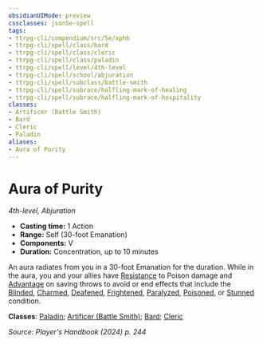 ```yaml
---
obsidianUIMode: preview
cssclasses: json5e-spell
tags:
- ttrpg-cli/compendium/src/5e/xphb
- ttrpg-cli/spell/class/bard
- ttrpg-cli/spell/class/cleric
- ttrpg-cli/spell/class/paladin
- ttrpg-cli/spell/level/4th-level
- ttrpg-cli/spell/school/abjuration
- ttrpg-cli/spell/subclass/battle-smith
- ttrpg-cli/spell/subrace/halfling-mark-of-healing
- ttrpg-cli/spell/subrace/halfling-mark-of-hospitality
classes:
- Artificer (Battle Smith)
- Bard
- Cleric
- Paladin
aliases:
- Aura of Purity
---
```

# Aura of Purity
*4th-level, Abjuration*  


- **Casting time:** 1 Action
- **Range:** Self (30-foot Emanation)
- **Components:** V
- **Duration:** Concentration, up to 10 minutes

An aura radiates from you in a 30-foot Emanation for the duration. While in the aura, you and your allies have [Resistance](Інструменти%20ДМ/CLI/rules/variant-rules/resistance-xphb.md) to Poison damage and [Advantage](Інструменти%20ДМ/CLI/rules/variant-rules/advantage-xphb.md) on saving throws to avoid or end effects that include the [Blinded](Інструменти%20ДМ/CLI/rules/conditions.md#Blinded), [Charmed](Інструменти%20ДМ/CLI/rules/conditions.md#Charmed), [Deafened](Інструменти%20ДМ/CLI/rules/conditions.md#Deafened), [Frightened](Інструменти%20ДМ/CLI/rules/conditions.md#Frightened), [Paralyzed](Інструменти%20ДМ/CLI/rules/conditions.md#Paralyzed), [Poisoned](Інструменти%20ДМ/CLI/rules/conditions.md#Poisoned), or [Stunned](Інструменти%20ДМ/CLI/rules/conditions.md#Stunned) condition.

**Classes**: [Paladin](Інструменти%20ДМ/CLI/lists/list-spells-classes-paladin.md); [Artificer (Battle Smith)](Інструменти%20ДМ/CLI/lists/list-spells-classes-battle-smith-tce.md "subclass=TCE;class=TCE"); [Bard](Інструменти%20ДМ/CLI/lists/list-spells-classes-bard.md); [Cleric](Інструменти%20ДМ/CLI/lists/list-spells-classes-cleric.md)

*Source: Player's Handbook (2024) p. 244*